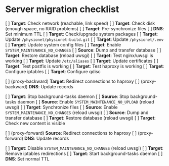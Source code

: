 Server migration checklist
==========================

[ ] **Target**: Check network (reachable, link speed)
[ ] **Target**: Check disk (enough space, no RAID problems)
[ ] **Target**: Pre-synchronize files
[ ] **DNS**: Set minimum TTL
[ ] **Target**: Check/upgrade system packages
[ ] **Target**: Update `/physionet/physionet-build.git`
[ ] **Target**: Update `/physionet/.env`
[ ] **Target**: Update system config files
[ ] **Target**: Enable `SYSTEM_MAINTENANCE_NO_CHANGES`
[ ] **Source**: Dump and transfer database
[ ] **Target**: Restore database (reload uwsgi)
[ ] **Target**: Test nginx/uwsgi is working
[ ] **Target**: Update `/etc/aliases`
[ ] **Target**: Update certificates
[ ] **Target**: Test postfix is working
[ ] **Target**: Test haproxy is working
[ ] **Target**: Configure iptables
[ ] **Target**: Configure qdisc

[ ] (proxy-backward) **Target**: Redirect connections to haproxy
[ ] (proxy-backward) **DNS**: Update records

[ ] **Target**: Stop background-tasks daemon
[ ] **Source**: Stop background-tasks daemon
[ ] **Source**: Enable `SYSTEM_MAINTENANCE_NO_UPLOAD` (reload uwsgi)
[ ] **Target**: Synchronize files
[ ] **Source**: Enable `SYSTEM_MAINTENANCE_NO_CHANGES` (reload uwsgi)
[ ] **Source**: Dump and transfer database
[ ] **Target**: Restore database (reload uwsgi)
[ ] **Target**: Check new content is visible

[ ] (proxy-forward) **Source**: Redirect connections to haproxy
[ ] (proxy-forward) **DNS**: Update records

[ ] **Target**: Disable `SYSTEM_MAINTENANCE_NO_CHANGES` (reload uwsgi)
[ ] **Target**: Remove iptables redirections
[ ] **Target**: Start background-tasks daemon
[ ] **DNS**: Set normal TTL
